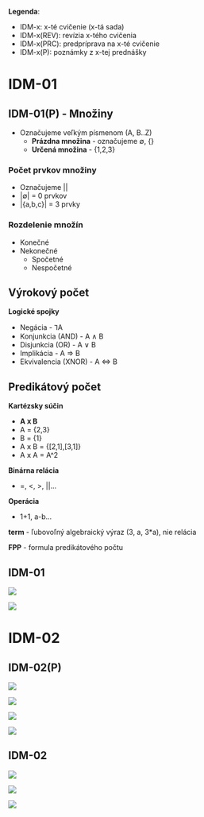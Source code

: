 **Legenda**:

- IDM-x: x-té cvičenie (x-tá sada)
- IDM-x(REV): revízia x-tého cvičenia
- IDM-x(PRC): predpríprava na x-té cvičenie
- IDM-x(P): poznámky z x-tej prednášky

# IDM-01

## IDM-01(P) - Množiny

- Označujeme veľkým písmenom (A, B..Z)
  - **Prázdna množina** - označujeme ∅, {}
  - **Určená množina** - {1,2,3}

### Počet prvkov množiny

- Označujeme ||
- |∅| = 0 prvkov
- |{a,b,c}| = 3 prvky

### Rozdelenie množín

- Konečné
- Nekonečné
  - Spočetné
  - Nespočetné

## Výrokový počet

**Logické spojky**

- Negácia - ⅂A
- Konjunkcia (AND) - A ∧ B
- Disjunkcia (OR) - A ∨ B
- Implikácia - A ⇒ B
- Ekvivalencia (XNOR) - A ⇔ B

## Predikátový počet

**Kartézsky súčin**

- **A 𝗑 B**
- A = {2,3}
- B = {1}
- A 𝗑 B = {[2,1],[3,1]}
- A 𝗑 A = A^2

**Binárna relácia**

- =, <, >, ||...

**Operácia**

- 1+1, a-b...

**term** - ľubovoľný algebraický výraz (3, a, 3\*a), nie relácia

**FPP** - formula predikátového počtu

## IDM-01

![](img/img-01.jpg)

![](img/img-02.jpg)

# IDM-02

## IDM-02(P)

![](img/img-03.jpg)

![](img/img-04.jpg)

![](img/img-05.jpg)

![](img/img-06.jpg)

## IDM-02

![](img/img-07.jpg)

![](img/img-08.jpg)

![](img/img-09.jpg)
